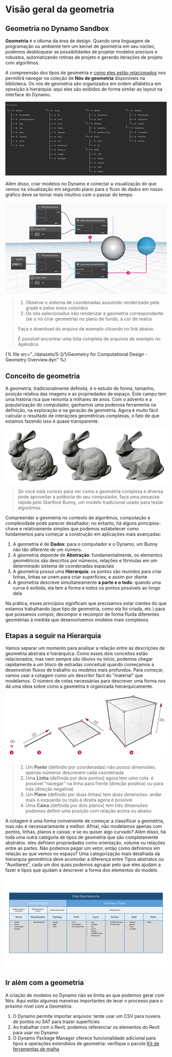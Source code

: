 # Visão geral da geometria

## Geometria no Dynamo Sandbox

**Geometria** é o idioma da área de design. Quando uma linguagem de programação ou ambiente tem um kernel de geometria em seu núcleo, podemos desbloquear as possibilidades de projetar modelos precisos e robustos, automatizando rotinas de projeto e gerando iterações de projeto com algoritmos.

A compreensão dos tipos de geometria e [como eles estão relacionados](1-geometry-overview.md#stepping-through-the-hierarchy) nos permitirá navegar na coleção de **Nós de geometria** disponíveis na biblioteca. Os nós de geometria são organizados em ordem alfabética em oposição à hierarquia: aqui eles são exibidos de forma similar ao layout na interface do Dynamo.

![](<../images/5-2/1/geometry overview - geometry in dynamo.jpg>)

Além disso, criar modelos no Dynamo e conectar a visualização do que vemos na visualização em segundo plano para o fluxo de dados em nosso gráfico deve se tornar mais intuitivo com o passar do tempo.

![](<../images/5-2/1/Geometry for Computational Design - Overview.jpg>)

> 1. Observe o sistema de coordenadas assumido renderizado pela grade e pelos eixos coloridos
> 2. Os nós selecionados irão renderizar a geometria correspondente (se o nó criar geometria) no plano de fundo, a cor de realce

> Faça o download do arquivo de exemplo clicando no link abaixo.
>
> É possível encontrar uma lista completa de arquivos de exemplo no Apêndice.

{% file src="../datasets/5-2/1/Geometry for Computational Design - Geometry Overview.dyn" %}

## Conceito de geometria

A geometria, tradicionalmente definida, é o estudo de forma, tamanho, posição relativa das imagens e as propriedades de espaço. Este campo tem uma história rica que remonta a milhares de anos. Com o advento e a popularização do computador, ganhamos uma poderosa ferramenta na definição, na exploração e na geração de geometria. Agora é muito fácil calcular o resultado de interações geométricas complexas, o fato de que estamos fazendo isso é quase transparente.

![Stanford Bunny](../images/5-2/1/StanfordBunny.jpg)

> Se você está curioso para ver como a geometria complexa e diversa pode aproveitar a potência do seu computador, faça uma pesquisa rápida pelo Stanford Bunny, um modelo tradicional usado para testar algoritmos.

Compreender a geometria no contexto de algoritmos, computação e complexidade pode parecer desafiador; no entanto, há alguns princípios-chave e relativamente simples que podemos estabelecer como fundamentos para começar a construção em aplicações mais avançadas:

1. A geometria é de **Dados**: para o computador e o Dynamo, um Bunny não tão diferente de um número.
2. A geometria depende de **Abstração**: fundamentalmente, os elementos geométricos são descritos por números, relações e fórmulas em um determinado sistema de coordenadas espaciais
3. A geometria possui uma **Hierarquia**: os pontos são reunidos para criar linhas, linhas se unem para criar superfícies, e assim por diante
4. A geometria descreve simultaneamente **a parte e o todo**: quando uma curva é exibida, ela tem a forma e todos os pontos possíveis ao longo dela

Na prática, esses princípios significam que precisamos estar cientes do que estamos trabalhando (que tipo de geometria, como ela foi criada, etc.) para que possamos compor, decompor e recompor de forma fluida diferentes geometrias à medida que desenvolvemos modelos mais complexos.

## Etapas a seguir na Hierarquia

Vamos separar um momento para analisar a relação entre as descrições de geometria abstrata e hierárquica. Como esses dois conceitos estão relacionados, mas nem sempre são óbvios no início, podemos chegar rapidamente a um bloco de estradas conceitual quando começamos a desenvolver fluxos de trabalho ou modelos mais profundos. Para começar, vamos usar a cotagem como um descritor fácil do "material" que modelamos. O número de cotas necessárias para descrever uma forma nos dá uma ideia sobre como a geometria é organizada hierarquicamente.

![Geometria computacional](../images/5-2/1/GeometryDimensionality.jpg)

> 1. Um **Ponto** (definido por coordenadas) não possui dimensões: apenas números descrevem cada coordenada
> 2. Uma **Linha** (definida por dois pontos) agora tem _uma_ cota: é possível "navegar" na linha para frente (direção positiva) ou para trás (direção negativa)
> 3. Um **Plano** (definido por duas linhas) tem _duas_ dimensões: andar mais à esquerda ou mais à direita agora é possível
> 4. Uma **Caixa** (definida por dois planos) tem _três_ dimensões: podemos definir uma posição com relação acima ou abaixo

A cotagem é uma forma conveniente de começar a classificar a geometria, mas não é necessariamente a melhor. Afinal, não modelamos apenas com pontos, linhas, planos e caixas: e se eu quiser algo curvado? Além disso, há toda uma outra categoria de tipos de geometria que são completamente abstratos. eles definem propriedades como orientação, volume ou relações entre as partes. Não podemos pegar um vetor, então como definimos em relação ao que vemos no espaço? Uma categorização mais detalhada da hierarquia geométrica deve acomodar a diferença entre Tipos abstratos ou "Auxiliares", cada um dos quais podemos agrupar pelo que eles ajudam a fazer e tipos que ajudam a descrever a forma dos elementos do modelo.

![Hierarquia de geometria](../images/5-2/1/GeometryHierarchy.jpg)

## Ir além com a geometria

A criação de modelos no Dynamo não se limita ao que podemos gerar com Nós. Aqui estão algumas maneiras importantes de levar o processo para o próximo nível com a Geometria:

1. O Dynamo permite importar arquivos: tente usar um CSV para nuvens de pontos ou SAT para trazer superfícies
2. Ao trabalhar com o Revit, podemos referenciar os elementos do Revit para usar no Dynamo
3. O Dynamo Package Manager oferece funcionalidade adicional para tipos e operações estendidos de geometria: verifique o pacote [Kit de ferramentas de malha](https://github.com/DynamoDS/Dynamo/wiki/Dynamo-Mesh-Toolkit)
